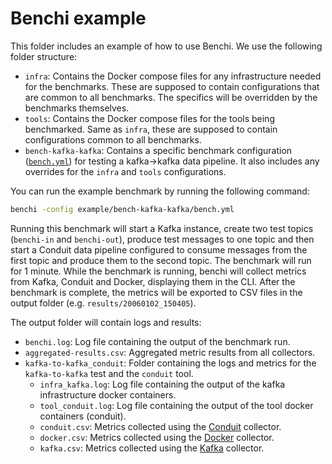 # Benchi example

This folder includes an example of how to use Benchi. We use the following
folder structure:

- `infra`: Contains the Docker compose files for any infrastructure needed for
  the benchmarks. These are supposed to contain configurations that are common
  to all benchmarks. The specifics will be overridden by the benchmarks
  themselves.
- `tools`: Contains the Docker compose files for the tools being benchmarked.
  Same as `infra`, these are supposed to contain configurations common to all
  benchmarks.
- `bench-kafka-kafka`: Contains a specific benchmark configuration
  ([`bench.yml`](./bench-kafka-kafka/bench.yml)) for testing a kafka->kafka
  data pipeline. It also includes any overrides for the `infra` and `tools`
  configurations.

You can run the example benchmark by running the following command:

```sh
benchi -config example/bench-kafka-kafka/bench.yml
```

Running this benchmark will start a Kafka instance, create two test topics
(`benchi-in` and `benchi-out`), produce test messages to one topic and then
start a Conduit data pipeline configured to consume messages from the first
topic and produce them to the second topic. The benchmark will run for 1 minute.
While the benchmark is running, benchi will collect metrics from Kafka, Conduit
and Docker, displaying them in the CLI. After the benchmark is complete, the
metrics will be exported to CSV files in the output folder (e.g.
`results/20060102_150405`).

The output folder will contain logs and results:

- `benchi.log`: Log file containing the output of the benchmark run.
- `aggregated-results.csv`: Aggregated metric results from all collectors.
- `kafka-to-kafka_conduit`: Folder containing the logs and metrics for the
  `kafka-to-kafka` test and the `conduit` tool.
  - `infra_kafka.log`: Log file containing the output of the kafka infrastructure
    docker containers.
  - `tool_conduit.log`: Log file containing the output of the tool docker containers
    (conduit).
  - `conduit.csv`: Metrics collected using the [Conduit](../README.md#conduit) collector.
  - `docker.csv`: Metrics collected using the [Docker](../README.md##docker) collector.
  - `kafka.csv`: Metrics collected using the [Kafka](../README.md##kafka) collector.
